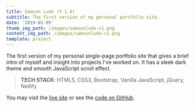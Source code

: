 ```yaml
---
title: Samson Ludo (V 1.0)
subtitle: The first version of my personal portfolio site.
date: '2019-01-05'
thumb_img_path: /images/samsonludo-v1.png
content_img_path: /images/samsonludo-v1.png
template: project
---
```

The first version of my personal single-page portfolio site that gives a brief intro of myself and insight into projects I've worked on. It has a sleek dark theme and smooth JavaScript scroll effect.

> **TECH STACK**: HTML5, CSS3, Bootstrap, Vanilla JavaScript, jQuery, Netlify

You may visit the [live site](https://ludosam.netlify.com/) or see the [code on GitHub](https://github.com/Samson-Ludo/samsonludo).